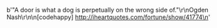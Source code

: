 b'&quot;A door is what a dog is perpetually on the wrong side of.&quot;\r\nOgden Nash\r\n\n[codehappy] http://iheartquotes.com/fortune/show/41774\n'